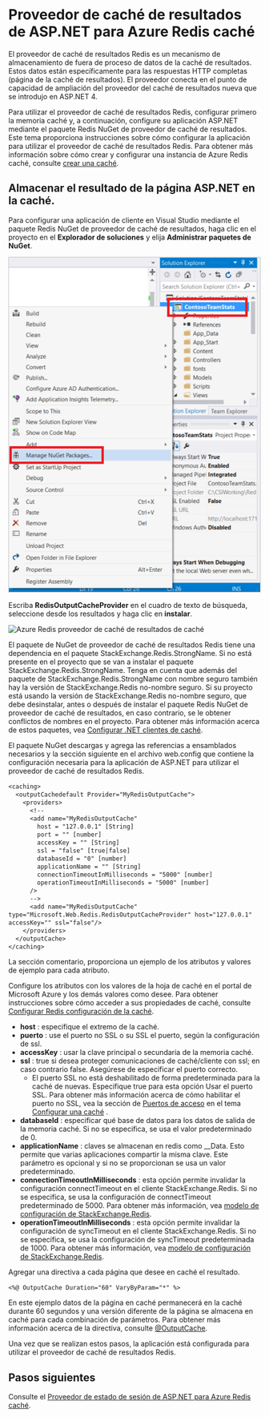 <properties
    pageTitle="Proveedor de caché de caché de resultados de ASP.NET"
    description="Aprenda a caché con Azure Redis caché de resultados de páginas de ASP.NET"
    services="redis-cache"
    documentationCenter="na"
    authors="steved0x"
    manager="douge"
    editor="tysonn" />
<tags
    ms.service="cache"
    ms.devlang="na"
    ms.topic="article"
    ms.tgt_pltfrm="cache-redis"
    ms.workload="tbd"
    ms.date="09/27/2016"
    ms.author="sdanie" />

# <a name="aspnet-output-cache-provider-for-azure-redis-cache"></a>Proveedor de caché de resultados de ASP.NET para Azure Redis caché

El proveedor de caché de resultados Redis es un mecanismo de almacenamiento de fuera de proceso de datos de la caché de resultados. Estos datos están específicamente para las respuestas HTTP completas (página de la caché de resultados). El proveedor conecta en el punto de capacidad de ampliación del proveedor del caché de resultados nueva que se introdujo en ASP.NET 4.

Para utilizar el proveedor de caché de resultados Redis, configurar primero la memoria caché y, a continuación, configure su aplicación ASP.NET mediante el paquete Redis NuGet de proveedor de caché de resultados. Este tema proporciona instrucciones sobre cómo configurar la aplicación para utilizar el proveedor de caché de resultados Redis. Para obtener más información sobre cómo crear y configurar una instancia de Azure Redis caché, consulte [crear una caché](cache-dotnet-how-to-use-azure-redis-cache.md#create-a-cache).

## <a name="store-aspnet-page-output-in-the-cache"></a>Almacenar el resultado de la página ASP.NET en la caché.

Para configurar una aplicación de cliente en Visual Studio mediante el paquete Redis NuGet de proveedor de caché de resultados, haga clic en el proyecto en el **Explorador de soluciones** y elija **Administrar paquetes de NuGet**.

![Caché de Azure Redis administrar paquetes de NuGet](./media/cache-aspnet-output-cache-provider/redis-cache-manage-nuget-menu.png)

Escriba **RedisOutputCacheProvider** en el cuadro de texto de búsqueda, seleccione desde los resultados y haga clic en **instalar**.

![Azure Redis proveedor de caché de resultados de caché](./media/cache-aspnet-output-cache-provider/redis-cache-page-output-provider.png)

El paquete de NuGet de proveedor de caché de resultados Redis tiene una dependencia en el paquete StackExchange.Redis.StrongName. Si no está presente en el proyecto que se van a instalar el paquete StackExchange.Redis.StrongName. Tenga en cuenta que además del paquete de StackExchange.Redis.StrongName con nombre seguro también hay la versión de StackExchange.Redis no-nombre seguro. Si su proyecto está usando la versión de StackExchange.Redis no-nombre seguro, que debe desinstalar, antes o después de instalar el paquete Redis NuGet de proveedor de caché de resultados, en caso contrario, se le obtener conflictos de nombres en el proyecto. Para obtener más información acerca de estos paquetes, vea [Configurar .NET clientes de caché](cache-dotnet-how-to-use-azure-redis-cache.md#configure-the-cache-clients).

El paquete NuGet descargas y agrega las referencias a ensamblados necesarios y la sección siguiente en el archivo web.config que contiene la configuración necesaria para la aplicación de ASP.NET para utilizar el proveedor de caché de resultados Redis.

    <caching>
      <outputCachedefault Provider="MyRedisOutputCache">
        <providers>
          <!--
          <add name="MyRedisOutputCache"
            host = "127.0.0.1" [String]
            port = "" [number]
            accessKey = "" [String]
            ssl = "false" [true|false]
            databaseId = "0" [number]
            applicationName = "" [String]
            connectionTimeoutInMilliseconds = "5000" [number]
            operationTimeoutInMilliseconds = "5000" [number]
          />
          -->
          <add name="MyRedisOutputCache" type="Microsoft.Web.Redis.RedisOutputCacheProvider" host="127.0.0.1" accessKey="" ssl="false"/>
        </providers>
      </outputCache>
    </caching>

La sección comentario, proporciona un ejemplo de los atributos y valores de ejemplo para cada atributo.

Configure los atributos con los valores de la hoja de caché en el portal de Microsoft Azure y los demás valores como desee. Para obtener instrucciones sobre cómo acceder a sus propiedades de caché, consulte [Configurar Redis configuración de la caché](cache-configure.md#configure-redis-cache-settings).

-   **host** : especifique el extremo de la caché.
-   **puerto** : use el puerto no SSL o su SSL el puerto, según la configuración de ssl.
-   **accessKey** : usar la clave principal o secundaria de la memoria caché.
-   **ssl** : true si desea proteger comunicaciones de caché/cliente con ssl; en caso contrario false. Asegúrese de especificar el puerto correcto.
    -   El puerto SSL no está deshabilitado de forma predeterminada para la caché de nuevas. Especifique true para esta opción Usar el puerto SSL. Para obtener más información acerca de cómo habilitar el puerto no SSL, vea la sección de [Puertos de acceso](cache-configure.md#access-ports) en el tema [Configurar una caché](cache-configure.md) .
-   **databaseId** : especificar qué base de datos para los datos de salida de la memoria caché. Si no se especifica, se usa el valor predeterminado de 0.
-   **applicationName** : claves se almacenan en redis como <AppName>_<SessionId>_Data. Esto permite que varias aplicaciones compartir la misma clave. Este parámetro es opcional y si no se proporcionan se usa un valor predeterminado.
-   **connectionTimeoutInMilliseconds** : esta opción permite invalidar la configuración connectTimeout en el cliente StackExchange.Redis. Si no se especifica, se usa la configuración de connectTimeout predeterminado de 5000. Para obtener más información, vea [modelo de configuración de StackExchange.Redis](http://go.microsoft.com/fwlink/?LinkId=398705).
-   **operationTimeoutInMilliseconds** : esta opción permite invalidar la configuración de syncTimeout en el cliente StackExchange.Redis. Si no se especifica, se usa la configuración de syncTimeout predeterminada de 1000. Para obtener más información, vea [modelo de configuración de StackExchange.Redis](http://go.microsoft.com/fwlink/?LinkId=398705).

Agregar una directiva a cada página que desee en caché el resultado.

    <%@ OutputCache Duration="60" VaryByParam="*" %>

En este ejemplo datos de la página en caché permanecerá en la caché durante 60 segundos y una versión diferente de la página se almacena en caché para cada combinación de parámetros. Para obtener más información acerca de la directiva, consulte [@OutputCache](http://go.microsoft.com/fwlink/?linkid=320837).

Una vez que se realizan estos pasos, la aplicación está configurada para utilizar el proveedor de caché de resultados Redis.

## <a name="next-steps"></a>Pasos siguientes

Consulte el [Proveedor de estado de sesión de ASP.NET para Azure Redis caché](cache-aspnet-session-state-provider.md).
